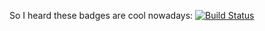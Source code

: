 So I heard these badges are cool nowadays: [![Build Status](https://travis-ci.org/torokati44/smoltcp_c.svg?branch=master)](https://travis-ci.org/torokati44/smoltcp_c)
